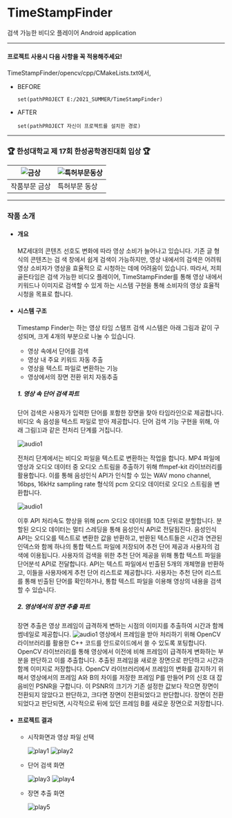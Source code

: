 # TimeStampFinder
검색 가능한 비디오 플레이어 Android application

---
#### 프로젝트 사용시 다음 사항을 꼭 적용해주세요!

TimeStampFinder/opencv/cpp/CMakeLists.txt에서, 

- BEFORE
    ```
    set(pathPROJECT E:/2021_SUMMER/TimeStampFinder)
    ```
- AFTER
    ```
    set(pathPROJECT 자신이 프로젝트를 설치한 경로)
    ```
---

### 🏆 한성대학교 제 17회 한성공학경진대회 입상 🏆
| ![금상](./img/award1.jpg) | ![특허부문동상](./img/award2.jpg) |
| --- | --- |
| 작품부문 금상 | 특허부문 동상 |

---
### 작품 소개
- #### 개요
  MZ세대의 콘텐츠 선호도 변화에 따라 영상 소비가 늘어나고 있습니다. 기존 글 형식의 콘텐츠는 검 색 창에서 쉽게 검색이 가능하지만, 영상 내에서의 검색은 어려워 영상 소비자가 영상을 효율적으 로 시청하는 데에 어려움이 있습니다.
  따라서, 저희 골든타임은 검색 가능한 비디오 플레이어, TimeStampFinder를 통해 영상 내에서 키워드나 이미지로 검색할 수 있게 하는 시스템 구현을 통해 소비자의 영상 효율적 시청을 목표로 합니다.

- #### 시스템 구조
    Timestamp Finder는 하는 영상 타임 스탬프 검색 시스템은 아래 그림과 같이 구성되며,
    크게 4개의 부분으로 나눌 수 있습니다.
    - 영상 속에서 단어를 검색
    - 영상 내 주요 키워드 자동 추출
    - 영상을 텍스트 파일로 변환하는 기능
    - 영상에서의 장면 전환 위치 자동추출

    ##### 1. 영상 속 단어 검색 파트
    단어 검색은 사용자가 입력한 단어를 포함한 장면을 찾아 타임라인으로 제공합니다. 비디오 속 음성을 텍스트 파일로 받아 제공합니다. 단어 검색 기능 구현을 위해, 아래 그림⑴과 같은 전처리 단계를 거칩니다. 
    
    ![audio1](./img/audio1.png)
    
    전처리 단계에서는 비디오 파일을 텍스트로 변환하는 작업을 합니다. MP4 파일에 영상과 오디오 데이터 중 오디오 스트림을 추출하기 위해 ffmpef-kit 라이브러리를 활용합니다. 이를 통해 음성인식 API가 인식할 수 있는 WAV mono channel, 16bps, 16kHz sampling rate 형식의 pcm 오디오 데이터로 오디오 스트림을 변환합니다.
    
    ![audio1](./img/audio2.png)
    
    이후 API 처리속도 향상을 위해 pcm 오디오 데이터를 10초 단위로 분할합니다. 분할된 오디오 데이터는 멀티 스레딩을 통해 음성인식 API로 전달됩진다. 음성인식 API는 오디오를 텍스트로 변환한 값을 반환하고, 반환된 텍스트들은 시간과 연관된 인덱스와 함께 하나의 통합 텍스트 파일에 저장되어 추천 단어 제공과 사용자의 검색에 이용됩니다.
    사용자의 검색을 위한 추천 단어 제공을 위해 통합 텍스트 파일을 단어분석 API로 전달합니다. API는 텍스트 파일에서 빈출된 5개의 개체명을 반환하고, 이들을 사용자에게 추천 단어 리스트로 제공합니다. 사용자는 추천 단어 리스트를 통해 빈출된 단어를 확인하거나, 통합 텍스트 파일을 이용해 영상의 내용을 검색할 수 있습니다. 

    ##### 2. 영상에서의 장면 추출 파트
    장면 추출은 영상 프레임이 급격하게 변하는 시점의 이미지를 추출하여 시간과 함께 썸네일로 제공합니다. 
     ![audio1](./img/video.png)
    영상에서 프레임을 받아 처리하기 위해 OpenCV 라이브러리를 활용한 C++ 코드를 안드로이드에서 쓸 수 있도록 포팅합니다. OpenCV 라이브러리를 통해 영상에서 이전에 비해 프레임이 급격하게 변화하는 부분을 판단하고 이를 추출합니다. 추출된 프레임을 새로운 장면으로 판단하고 시간과 함께 이미지로 저장합니다.
    OpenCV 라이브러리에서 프레임의 변화를 감지하기 위해서 영상에서의 프레임 A와 B의 차이를 저장한 프레임 P를 만들어 P의 신호 대 잡음비인 PSNR을 구합니다. 이 PSNR의 크기가 기존 설정한 값보다 작으면 장면이 전환되지 않았다고 판단하고, 크다면 장면이 전환되었다고 판단합니다. 장면이 전환되었다고 판단되면, 시각적으로 뒤에 있던 프레임 B를 새로운 장면으로 저장합니다. 

- #### 프로젝트 결과
    - 시작화면과 영상 파일 선택

        ![play1](./img/play1.jpg)
	![play2](./img/play2.jpg)
	
    - 단어 검색 화면

        ![play3](./img/play3.jpg)
	![play4](./img/play4.jpg)
	
    - 장면 추출 화면
    
        ![play5](./img/play5.jpg)
